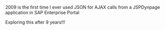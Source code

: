2009 is the first time I ever used JSON for AJAX calls from a JSPDynpage application in SAP Enterprise Portal

Exploring this after 9 years!!!